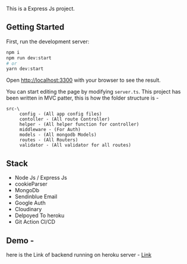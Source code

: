This is a Express Js project.

## Getting Started

First, run the development server:

```bash
npm i
npm run dev:start
# or
yarn dev:start
```

Open [http://localhost:3300](http://localhost:3300) with your browser to see the result.

You can start editing the page by modifying `server.ts`.
 This project has been written in MVC patter, this is how the folder structure is - 

```
src-\
     config - (All app config files)
     contoller - (All route Controller)
     helper - (All helper function for controller)
     middleware - (For Auth)
     models - (All mongodb Models)
     routes - (All Routers)
     validator - (All validator for all routes)
```

## Stack

- Node Js / Express Js
- cookieParser
- MongoDb
- Sendinblue Email
- Google Auth
- Cloudinary
- Delpoyed To heroku
- Git Action CI/CD

## Demo -

here is the Link of backend running on heroku server - [Link](https://rello-backend.herokuapp.com)
